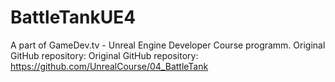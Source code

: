# BattleTankUE4
A part of GameDev.tv - Unreal Engine Developer Course programm.
Original GitHub repository: Original GitHub repository: https://github.com/UnrealCourse/04_BattleTank
